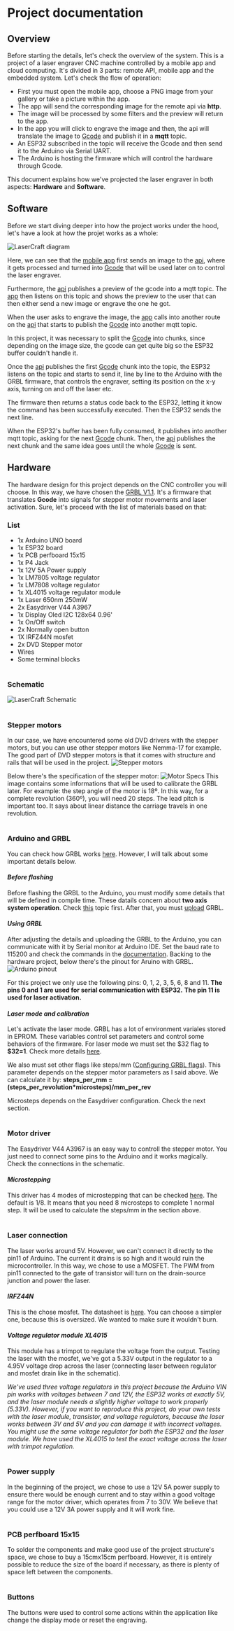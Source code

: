 # Project documentation

## Overview
Before starting the details, let's check the overview of the system.
This is a project of a laser engraver CNC machine controlled by a mobile app and cloud computing. It's divided in 3 parts: remote API, mobile app and the embedded system. Let's check the flow of operation:
 - First you must open the mobile app, choose a PNG image from your gallery or take a picture within the app.
 - The app will send the corresponding image for the remote api via **http**.
 - The image will be processed by some filters and the preview will return to the app.
 - In the app you will click to engrave the image and then, the api will translate the image to [Gcode](https://en.wikipedia.org/wiki/G-code) and publish it in a **mqtt** topic.
 - An ESP32 subscribed in the topic will receive the Gcode and then send it to the Arduino via Serial UART.
 - The Arduino is hosting the firmware which will control the hardware through Gcode.

This document explains how we've projected the laser engraver in both aspects: **Hardware** and **Software**.


## Software
Before we start diving deeper into how the project works under the hood, let's
have a look at how the projet works as a whole:

![LaserCraft diagram](./assets/laser-craft-diagram.png)

Here, we can see that the [mobile app](../app/README.md) first sends an image to the [api](../api/README.md), where it
gets processed and turned into [Gcode](https://en.wikipedia.org/wiki/G-code)
that will be used later on to control the laser engraver.

Furthermore, the [api](../api/README.md) publishes a preview of the gcode into a mqtt topic. The [app](../app/README.md)
then listens on this topic and shows the preview to the user that can then
either send a new image or engrave the one he got.

When the user asks to engrave the image, the [app](../app/README.md) calls into another route on the
[api](../api/README.md) that starts to publish the [Gcode](https://en.wikipedia.org/wiki/G-code)
into another mqtt topic.

In this project, it was necessary to split the
[Gcode](https://en.wikipedia.org/wiki/G-code) into chunks, since depending on
the image size, the gcode can get quite big so the ESP32 buffer couldn't handle
it.

Once the [api](../api/README.md) publishes the first [Gcode](https://en.wikipedia.org/wiki/G-code)
chunk into the topic, the ESP32 listens on the topic and starts to send it, line
by line to the Arduino with the GRBL firmware, that controls the engraver,
setting its position on the x-y axis, turning on and off the laser etc.

The firmware then returns a status code back to the ESP32, letting it know the
command has been successfully executed. Then the ESP32 sends the
next line.

When the ESP32's buffer has been fully consumed, it publishes into another mqtt
topic, asking for the next [Gcode](https://en.wikipedia.org/wiki/G-code) chunk. Then, the [api](../api/README.md) publishes the next chunk and the same idea goes until the whole [Gcode](https://en.wikipedia.org/wiki/G-code)
is sent.


## Hardware
The hardware design for this project depends on the CNC controller you will choose. In this way, we have chosen the [GRBL V1.1](https://github.com/gnea/grbl). It's a firmware that translates **Gcode** into signals for stepper motor movements and laser activation. Sure, let's proceed with the list of materials based on that:

### List
 - 1x Arduino UNO board
 - 1x ESP32 board
 - 1x PCB perfboard 15x15
 - 1x P4 Jack
 - 1x 12V 5A Power supply
 - 1x LM7805 voltage regulator
 - 1x LM7808 voltage regulator
 - 1x XL4015 voltage regulator module
 - 1x Laser 650nm 250mW
 - 2x Easydriver V44 A3967
 - 1x Display Oled I2C 128x64 0.96'
 - 1x On/Off switch
 - 2x Normally open button
 - 1X IRFZ44N mosfet
 - 2x DVD Stepper motor
 - Wires
 - Some terminal blocks

#
### Schematic
![LaserCraft Schematic](./assets/LaserCraftSchematic.png)

#
### Stepper motors
In our case, we have encountered some old DVD drivers with the stepper motors, but you can use other stepper motors like Nemma-17 for example. The good part of DVD stepper motors is that it comes with structure and rails that will be used in the project. 
![Stepper motors](./assets/stepperMotors.jpg)

Below there's the specification of the stepper motor:
![Motor Specs](./assets/motorSpecs.png)
This image contains some informations that will be used to calibrate the GRBL later. For example: the step angle of the motor is 18º. In this way, for a complete  revolution (360º), you will need 20 steps. The lead pitch is important too. It says about linear distance the carriage travels in one revolution.

#
### Arduino and GRBL
You can check how GRBL works [here](https://github.com/gnea/grbl/wiki). However, I will talk about some important details below.

#### *Before flashing*
Before flashing the GRBL to the Arduino, you must modify some details that will be defined in compile time. These datails concern about **two axis system operation**. Check [this](https://github.com/gnea/grbl/wiki/Two-Axis-System-Considerations) topic first. After that, you must [upload](https://github.com/gnea/grbl/wiki/Compiling-Grbl) GRBL.

#### *Using GRBL*
After adjusting the details and uploading the GRBL to the Arduino, you can communicate with it by Serial monitor at Arduino IDE. Set the baud rate to 115200 and check the commands in the [documentation](https://github.com/gnea/grbl/wiki/Grbl-v1.1-Commands). Backing to the hardware project, below there's the pinout for Aruino with GRBL.
![Arduino pinout](./assets/arduinoPinout.png)

For this project we only use the following pins: 0, 1, 2, 3, 5, 6, 8 and 11.
**The pins 0 and 1 are used for serial communication with ESP32.**
**The pin 11 is used for laser activation.**

#### *Laser mode and calibration*
Let's activate the laser mode. GRBL has a lot of environment variales stored in EPROM. These variables control set parameters and control some behaviors of the firmware. For laser mode we must set the \$32 flag to **\$32=1**. Check more details [here](https://github.com/gnea/grbl/wiki/Grbl-v1.1-Laser-Mode).

We also must set other flags like steps/mm ([Configuring GRBL flags](https://github.com/gnea/grbl/wiki/Grbl-v1.1-Configuration)). This parameter depends on the stepper motor parameters as I said above. We can calculate it by:
**steps_per_mm = (steps_per_revolution*microsteps)/mm_per_rev**

Microsteps depends on the Easydriver configuration. Check the next section. <br>

#
### Motor driver
The Easydriver V44 A3967 is an easy way to controll the stepper motor. You just need to connect some pins to the Arduino and it works magically. Check the connections in the schematic. 

#### *Microstepping*
This driver has 4 modes of microstepping that can be checked [here](https://www.schmalzhaus.com/EasyDriver/). The default is 1/8. It means that you need 8 microsteps to complete 1 normal step. It will be used to calculate the steps/mm in the section above. 

#
### Laser connection
The laser works around 5V. However, we can't connect it directly to the pin11 of Arduino. The current it drains is so high and it would ruin the microcontroller. In this way, we chose to use a MOSFET. The PWM from pin11 connected to the gate of transistor will turn on the drain-source junction and power the laser.

#### *IRFZ44N*
This is the chose mosfet. The datasheet is [here](https://www.infineon.com/dgdl/Infineon-IRFZ44N-DataSheet-v01_01-EN.pdf?fileId=5546d462533600a40153563b3a9f220d). You can choose a simpler one, because this is oversized. We wanted to make sure it wouldn't burn. 

#### *Voltage regulator module XL4015*
This module has a trimpot to regulate the voltage from the output. Testing the laser with the mosfet, we've got a 5.33V output in the regulator to a 4.95V voltage drop across the laser (connecting laser between regulator and mosfet drain like in the schematic).

*We've used three voltage regulators in this project because the Arduino VIN pin works with voltages between 7 and 12V, the ESP32 works at exactly 5V, and the laser module needs a slightly higher voltage to work properly (5.33V). However, if you want to reproduce this project, do your own tests with the laser module, transistor, and voltage regulators, because the laser works between 3V and 5V and you can damage it with incorrect voltages. You might use the same voltage regulator for both the ESP32 and the laser module. We have used the XL4015 to test the exact voltage across the laser with trimpot regulation.*

#
### Power supply
In the beginning of the project, we chose to use a 12V 5A power supply to ensure there would be enough current and to stay within a good voltage range for the motor driver, which operates from 7 to 30V. We believe that you could use a 12V 3A power supply and it will work fine.

#
### PCB perfboard 15x15
To solder the components and make good use of the project structure's space, we chose to buy a 15cmx15cm perfboard. However, it is entirely possible to reduce the size of the board if necessary, as there is plenty of space left between the components.

#
### Buttons
The buttons were used to control some actions within the application like change the display mode or reset the engraving.

